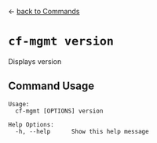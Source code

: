 &larr; [back to Commands](../README.md)

# `cf-mgmt version`

Displays version

## Command Usage

```
Usage:
  cf-mgmt [OPTIONS] version

Help Options:
  -h, --help      Show this help message
```
